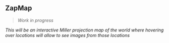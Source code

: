 ## ZapMap

> *Work in progress*

_This will be an interactive Miller projection map of the world where hovering over locations will allow to see images from those locations_
